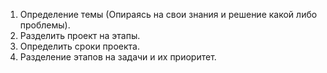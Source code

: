 1. Определение темы (Опираясь на свои знания и решение какой либо проблемы).
2. Разделить проект на этапы.
3. Определить сроки проекта.
4. Разделение этапов на задачи и их приоритет.